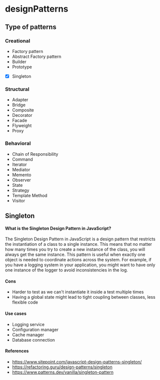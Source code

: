 # designPatterns
 
## Type of patterns

### Creational
* Factory pattern
* Abstract Factory pattern
* Builder
* Prototype
* [x] Singleton
### Structural
* Adapter
* Bridge
* Composite
* Decorator
* Facade
* Flyweight
* Proxy
### Behavioral
* Chain of Responsibility
* Command
* Iterator
* Mediator
* Memento
* Observer
* State
* Strategy
* Template Method
* Visitor


## Singleton

#### What is the Singleton Design Pattern in JavaScript?
The Singleton Design Pattern in JavaScript is a design pattern that restricts the instantiation of a class to a single instance. This means that no matter how many times you try to create a new instance of the class, you will always get the same instance. This pattern is useful when exactly one object is needed to coordinate actions across the system. For example, if you have a logging system in your application, you might want to have only one instance of the logger to avoid inconsistencies in the log.

#### Cons

* Harder to test as we can't instantiate it inside a test multiple times
* Having a global state might lead to tight coupling between classes, less flexible code

#### Use cases

* Logging service
* Configuration manager
* Cache manager
* Database connection



####  References
* https://www.sitepoint.com/javascript-design-patterns-singleton/
* https://refactoring.guru/design-patterns/singleton
* https://www.patterns.dev/vanilla/singleton-pattern
